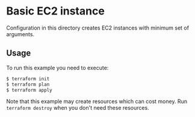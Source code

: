 # Basic EC2 instance

Configuration in this directory creates EC2 instances
with minimum set of arguments.

## Usage

To run this example you need to execute:

```bash
$ terraform init
$ terraform plan
$ terraform apply
```

Note that this example may create resources which can cost money.
Run `terraform destroy` when you don't need these resources.
